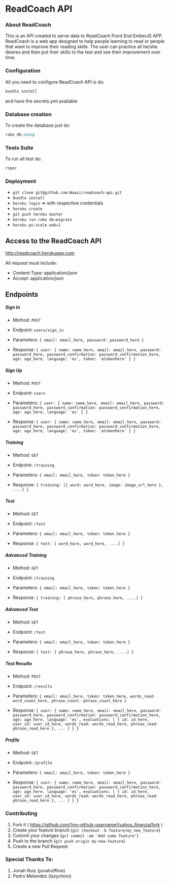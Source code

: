 # ReadCoach API
### About ReadCoach

This is an API created to serve data to ReadCoach Front End EmberJS APP. ReadCoach
is a web app designed to help people learning to read or people that want to improve
their reading skills. The user can practice all he/she desires and then put their skills
to the test and see their improvement over time.

### Configuration

All you need to configure ReadCoach API is do:

```ruby
bundle install
```
and have the secrets.yml available

### Database creation

To create the database just do:

```ruby
rake db:setup
```

### Tests Suite

To run all test do:

```ruby
rspec
```

### Deployment

- ```git clone git@github.com:Waasi/readcoach-api.git```
- ```bundle install```
- ```heroku login``` => with respective credentials
- ```heroku create```
- ```git push heroku master```
- ```heroku run rake db:migrate```
- ```heroku ps:scale web=1```

## Access to the ReadCoach API

http://readcoach.herokuapp.com

All request must include:

- Content-Type: application/json
- Accept: application/json

## Endpoints

##### Sign In
- Method: ```POST```

- Endpoint: ```users/sign_in```

- Parameters: ```{ email: email_here, password: password_here }```

- Response: ```{ user: { name: name_here, email: email_here, password: password_here, password_confirmation: password_confirmation_here, age: age_here, language: 'es', token: 'atokenhere' } }```

##### Sign Up
- Method: ```POST```

- Endpoint: ```users```

- Parameters: ```{ user: { name: name_here, email: email_here, password: password_here, password_confirmation: password_confirmation_here, age: age_here, language: 'es' } }```

- Response: ```{ user: { name: name_here, email: email_here, password: password_here, password_confirmation: password_confirmation_here, age: age_here, language: 'es', token: 'atokenhere' } }```

##### Training
- Method: ```GET```

- Endpoint: ```/training```

- Parameters: ```{ email: email_here, token: token_here }```

- Response: ```{ training: [{ word: word_here, image: image_url_here }, ....] }```

##### Test
- Method: ```GET```

- Endpoint: ```/test```

- Parameters: ```{ email: email_here, token: token_here }```

- Response: ```{ test: [ word_here, word_here, ....] }```

##### Advanced Training
- Method: ```GET```

- Endpoint: ```/training```

- Parameters: ```{ email: email_here, token: token_here }```

- Response: ```{ training: [ phrase_here, phrase_here, ....] }```

##### Advanced Test
- Method: ```GET```

- Endpoint: ```/test```

- Parameters: ```{ email: email_here, token: token_here }```

- Response: ```{ test: [ phrase_here, phrase_here, ....] }```

##### Test Results
- Method: ```POST```

- Endpoint: ```/results```

- Parameters: ```{ email: email_here, token: token_here, words_read: word_count_here, phrase_count: phrase_count_here }```

- Response: ```{ user: { name: name_here, email: email_here, password: password_here, password_confirmation: password_confirmation_here, age: age_here, language: 'es', evaluations: [ { id: id_here, user_id: user_id_here, words_read: words_read_here, phrase_read: phrase_read_here }, ... ] } }```

##### Profile
- Method: ```GET```

- Endpoint: ```/profile```

- Parameters: ```{ email: email_here, token: token_here }```

- Response: ```{ user: { name: name_here, email: email_here, password: password_here, password_confirmation: password_confirmation_here, age: age_here, language: 'es', evaluations: [ { id: id_here, user_id: user_id_here, words_read: words_read_here, phrase_read: phrase_read_here }, ... ] } }```


### Contributing

1. Fork it ( https://github.com/[my-github-username]/yahoo_finanza/fork )
2. Create your feature branch (`git checkout -b feature/my_new_feature`)
3. Commit your changes (`git commit -am 'Add some feature'`)
4. Push to the branch (`git push origin my-new-feature`)
5. Create a new Pull Request

### Special Thanks To:

1. Jonah Ruiz (jonahoffline)
2. Pedro Melendez (lazychino)

